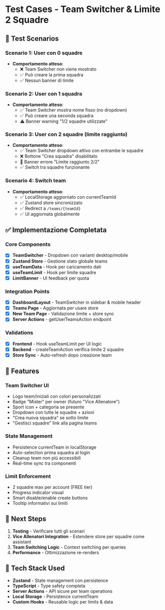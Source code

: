 # Test Cases - Team Switcher & Limite 2 Squadre

## 🧪 Test Scenarios

### Scenario 1: User con 0 squadre
- **Comportamento atteso**: 
  - ❌ Team Switcher non viene mostrato
  - ✅ Può creare la prima squadra
  - ✅ Nessun banner di limite

### Scenario 2: User con 1 squadra  
- **Comportamento atteso**:
  - ✅ Team Switcher mostra nome fisso (no dropdown)
  - ✅ Può creare una seconda squadra
  - ⚠️ Banner warning "1/2 squadre utilizzate"

### Scenario 3: User con 2 squadre (limite raggiunto)
- **Comportamento atteso**:
  - ✅ Team Switcher dropdown attivo con entrambe le squadre
  - ❌ Bottone "Crea squadra" disabilitato  
  - 🔴 Banner errore "Limite raggiunto 2/2"
  - ✅ Switch tra squadre funzionante

### Scenario 4: Switch team
- **Comportamento atteso**:
  - ✅ LocalStorage aggiornato con currentTeamId
  - ✅ Zustand store sincronizzato
  - ✅ Redirect a `/teams/{teamId}`
  - ✅ UI aggiornata globalmente

## ✅ Implementazione Completata

### Core Components
- [x] **TeamSwitcher** - Dropdown con varianti desktop/mobile
- [x] **Zustand Store** - Gestione stato globale teams 
- [x] **useTeamData** - Hook per caricamento dati
- [x] **useTeamLimit** - Hook per limite squadre
- [x] **LimitBanner** - UI feedback per quota

### Integration Points  
- [x] **DashboardLayout** - TeamSwitcher in sidebar & mobile header
- [x] **Teams Page** - Aggiornata per usare store
- [x] **New Team Page** - Validazione limite + store sync
- [x] **Server Actions** - getUserTeamsAction endpoint

### Validations
- [x] **Frontend** - Hook useTeamLimit per UI logic
- [x] **Backend** - createTeamAction verifica limite 2 squadre
- [x] **Store Sync** - Auto-refresh dopo creazione team

## 🎯 Features

### Team Switcher UI
- Logo team/iniziali con colori personalizzati
- Badge "Mister" per owner (futuro "Vice Allenatore") 
- Sport icon + categoria se presente
- Dropdown con tutte le squadre + azioni
- "Crea nuova squadra" se sotto limite
- "Gestisci squadre" link alla pagina teams

### State Management
- Persistence currentTeam in localStorage
- Auto-selection prima squadra al login
- Cleanup team non più accessibili
- Real-time sync tra componenti

### Limit Enforcement
- 2 squadre max per account (FREE tier)
- Progress indicator visual 
- Smart disable/enable create buttons
- Tooltip informativi sui limiti

## 🚀 Next Steps

1. **Testing** - Verificare tutti gli scenari
2. **Vice Allenatori Integration** - Estendere store per squadre come assistant
3. **Team Switching Logic** - Context switching per queries
4. **Performance** - Ottimizzazione re-renders

## 🔧 Tech Stack Used

- **Zustand** - State management con persistence
- **TypeScript** - Type safety completa
- **Server Actions** - API sicure per team operations  
- **Local Storage** - Persistence currentTeam
- **Custom Hooks** - Reusable logic per limits & data